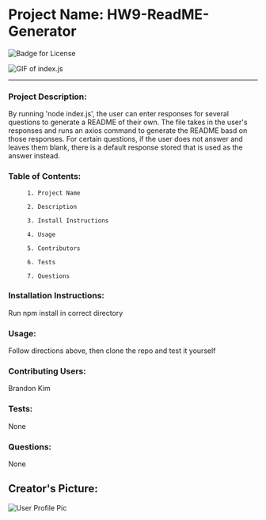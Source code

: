
# Project Name: HW9-ReadME-Generator 


<img src="https://img.shields.io/static/v1?label=License&message=MIT&color=blue" alt="Badge for License"></img>
      
<img src="giphy-readme-maker.gif" alt="GIF of index.js"></img>

<hr>

### Project Description:

<p>By running 'node index.js', the user can enter responses for several questions to generate a README of their own.  The file takes in the user's responses and runs an axios command to generate the README basd on those responses.  For certain questions, if the user does not answer and leaves them blank, there is a default response stored that is used as the answer instead.</p>

      
### Table of Contents:
<ol>

      1. Project Name

      2. Description

      3. Install Instructions

      4. Usage

      5. Contributors

      6. Tests

      7. Questions
</ol>

### Installation Instructions:

<p>Run npm install in correct directory</p>


### Usage:

<p>Follow directions above, then clone the repo and test it yourself</p>

      
### Contributing Users:

<p>Brandon Kim</p>


### Tests:

<p>None</p>


### Questions:

<p>None</p>

      
## Creator's Picture:

<img src="https://avatars0.githubusercontent.com/u/61259374?v=4" alt="User Profile Pic"></img>
